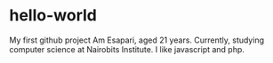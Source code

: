 # hello-world
My first github project
Am Esapari, aged 21 years.
Currently, studying computer science at Nairobits Institute.
I like javascript and php.
